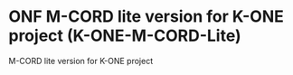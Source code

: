 # ONF M-CORD lite version for K-ONE project (K-ONE-M-CORD-Lite)
M-CORD lite version for K-ONE project



